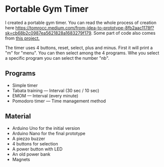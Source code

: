 # Portable Gym Timer
I created a portable gym timer. You can read the whole process of creation here https://tomrocc.medium.com/from-idea-to-prototype-8fb2aac1178f?sk=cb68b2c0987ea5621828a1683279f179. Some part of code also comes from [this project.](https://www.instructables.com/DIY-Garage-Gym-Timer/) 

The timer uses 4 buttons, reset, select, plus and minus. First it will print a "m" for "menu". You can then select among the 4 programs. Whe you select a specific program you can select the number "nb". 

## Programs
* Simple timer
* Tabata training — Interval (30 sec / 10 sec)
* EMOM — Interval (every minute)
* Pomodoro timer — Time management method

## Material
* Arduino Uno for the initial version
* Arduino Nano for the final prototype
* A piezzo buzzer
* 4 buttons for selection
* A power button with LED
* An old power bank
* Magnets



